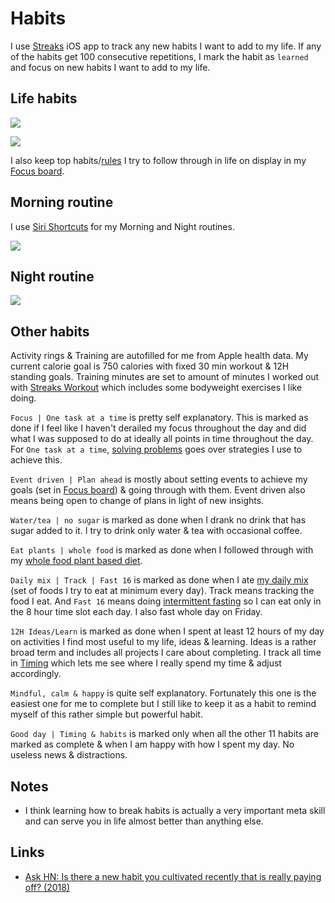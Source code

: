 # Habits

I use [Streaks](https://streaksapp.com) iOS app to track any new habits I want to add to my life. If any of the habits get 100 consecutive repetitions, I mark the habit as `learned` and focus on new habits I want to add to my life.

## Life habits

![](https://i.imgur.com/PEIQDFL.jpg)

![](https://i.imgur.com/YS9wfZe.jpg)

I also keep top habits/[rules](rules.md) I try to follow through in life on display in my [Focus board](focusing.md).

## Morning routine

I use [Siri Shortcuts](https://github.com/nikitavoloboev/my-ios#shortcuts) for my Morning and Night routines.

![](https://i.imgur.com/oG09oxf.jpg)

## Night routine

![](https://i.imgur.com/XSTgUAt.jpg)

## Other habits

Activity rings & Training are autofilled for me from Apple health data. My current calorie goal is 750 calories with fixed 30 min workout & 12H standing goals. Training minutes are set to amount of minutes I worked out with [Streaks Workout](https://streaksworkout.com) which includes some bodyweight exercises I like doing.

`Focus | One task at a time` is pretty self explanatory. This is marked as done if I feel like I haven't derailed my focus throughout the day and did what I was supposed to do at ideally all points in time throughout the day. For `One task at a time`, [solving problems](../research/solving-problems.md) goes over strategies I use to achieve this.

`Event driven | Plan ahead` is mostly about setting events to achieve my goals (set in [Focus board](../focusing/focusing.md)) & going through with them. Event driven also means being open to change of plans in light of new insights.

`Water/tea | no sugar` is marked as done when I drank no drink that has sugar added to it. I try to drink only water & tea with occasional coffee.

`Eat plants | whole food` is marked as done when I followed through with my [whole food plant based diet](../health/nutrition/nutrition.md).

`Daily mix | Track | Fast 16` is marked as done when I ate [my daily mix](../health/nutrition/foods.md) (set of foods I try to eat at minimum every day). Track means tracking the food I eat. And `Fast 16` means doing [intermittent fasting](../health/nutrition/fasting.md) so I can eat only in the 8 hour time slot each day. I also fast whole day on Friday.

`12H Ideas/Learn` is marked as done when I spent at least 12 hours of my day on activities I find most useful to my life, ideas & learning. Ideas is a rather broad term and includes all projects I care about completing. I track all time in [Timing](../macOS/apps/timing.md) which lets me see where I really spend my time & adjust accordingly.

`Mindful, calm & happy` is quite self explanatory. Fortunately this one is the easiest one for me to complete but I still like to keep it as a habit to remind myself of this rather simple but powerful habit.

`Good day | Timing & habits` is marked only when all the other 11 habits are marked as complete & when I am happy with how I spent my day. No useless news & distractions.

## Notes

- I think learning how to break habits is actually a very important meta skill and can serve you in life almost better than anything else.

## Links

- [Ask HN: Is there a new habit you cultivated recently that is really paying off? (2018)](https://news.ycombinator.com/item?id=17291127)
